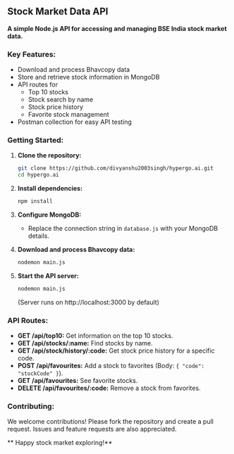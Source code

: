 ## Stock Market Data API 

**A simple Node.js API for accessing and managing BSE India stock market data.**

### Key Features:

* Download and process Bhavcopy data
* Store and retrieve stock information in MongoDB
* API routes for 
    * Top 10 stocks
    * Stock search by name
    * Stock price history 
    * Favorite stock management
* Postman collection for easy API testing

### Getting Started:

1. **Clone the repository:**

   ```bash
   git clone https://github.com/divyanshu2003singh/hypergo.ai.git
   cd hypergo.ai
   ```

2. **Install dependencies:**

   ```bash
   npm install
   ```

3. **Configure MongoDB:**

   * Replace the connection string in `database.js` with your MongoDB details.

4. **Download and process Bhavcopy data:**

   ```bash
   nodemon main.js
   ```

5. **Start the API server:**

   ```bash
   nodemon main.js
   ```

   (Server runs on http://localhost:3000 by default)

### API Routes:

* **GET /api/top10:** Get information on the top 10 stocks.
* **GET /api/stocks/:name:** Find stocks by name.
* **GET /api/stock/history/:code:** Get stock price history for a specific code.
* **POST /api/favourites:** Add a stock to favorites (Body: `{ "code": "stockCode" }`).
* **GET /api/favourites:** See favorite stocks.
* **DELETE /api/favourites/:code:** Remove a stock from favorites.

### Contributing:

We welcome contributions! Please fork the repository and create a pull request. Issues and feature requests are also appreciated.



** Happy stock market exploring!**
